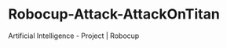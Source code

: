 Robocup-Attack-AttackOnTitan
============================

Artificial Intelligence - Project | Robocup
